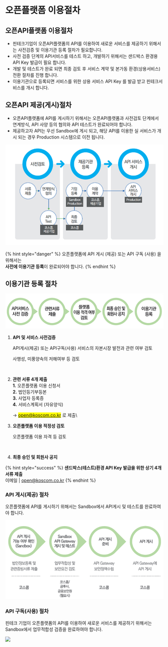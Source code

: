 # 오픈플랫폼 이용절차

## 오픈API플랫폼 이용절차

* &#x20;핀테크기업이 오픈API플랫폼의 API를 이용하여 새로운 서비스를 제공하기 위해서는 사전검증 및 이용기관 등록 절차가 필요합니다.
* 사전 검증 단계의 API서비스를 테스트 하고, 개발하기 위해서는 샌드박스 환경용 API Key 발급이 필요 합니다.
* 개발 및 테스트가 완료 되면 최종 검토 후 서비스 계약 및 본가동 환경(상용서비스) 전환 절차를 진행 합니다.
* 이용기관으로 등록되면 서비스를 위한 상용 서비스 API Key 를 발급 받고 핀테크서비스를 개시 합니다.



## 오픈API 제공(게시)절차

* &#x20;오픈API플랫폼에 API를 게시하기 위해서는 오픈API플랫폼과 사전검토 단계에서 연계방식, API 사양 등의 협의와 API 테스트가 완료되어야 합니다.&#x20;
* 제공하고자 API는 우선 Sandbox에 게시 되고, 해당 API를 이용한 실 서비스가 개시 되는 경우 Production 시스템으로 이전 됩니다.

![](<../../.gitbook/assets/image (144).png>)

{% hint style="danger" %}
오픈플랫폼에 API 게시 (제공) 또는 API 구독 (사용) 을 위해서는 \
**사전에 이용기관 등록**이 완료되어야 합니다.
{% endhint %}



## 이용기관 등록 절차 <a href="#undefined" id="undefined"></a>

![](<../../.gitbook/assets/image (47).png>)

1.  **API 및 서비스 사전검증**

    API게시(제공) 또는 API구독(사용) 서비스의 자본시장 발전과 관련 여부 검토

    사행성, 미풍양속의 저해여부 등 검토

    ​
2.  **관련 서류 4개 제출**\
    **1.**   오픈플랫폼 이용 신청서\
    **2.**  법인등기부등본\
    **3.**  사업자 등록증\
    **4.**  서비스계획서 (자유양식)

    &#x20;\-> <mark style="color:blue;">open@koscom.co.kr</mark> 로 제출\

3.  **오픈플랫폼 이용 적정성 검토**

    &#x20;오픈플랫폼 이용 자격 등 검토

    ​
4. **최종 승인 및 회원사 공지**

{% hint style="success" %}
**샌드박스(테스트)환경 API Key 발급을 위한 상기 4개 서류 제출**\
&#x20;이메일  |    [open@koscom.co.kr](mailto:open@koscom.co.kr)
{% endhint %}



### API 게시(제공) 절차

오픈플랫폼에 API를 게시하기 위해서는 Sandbox에서 API게시 및 테스트를 완료하여야 합니다.

![](<../../.gitbook/assets/image (65).png>)



### API 구독(사용) 절차

핀테크 기업이 오픈플랫폼의 API를 이용하여 새로운 서비스를 제공하기 위해서는 Sandbox에서 업무적합성 검증을 완료하여야 합니다.

![](https://blobscdn.gitbook.com/v0/b/gitbook-28427.appspot.com/o/assets%2F-L9n-1MugBfAycrCN1bv%2F-LAC1weNfJUe4eNPg6tP%2F-LAC3aWr5eX7a-nzPceE%2Fimage.png?alt=media\&token=7d8fd192-8962-47d7-bab9-580c37d4c2d2)

